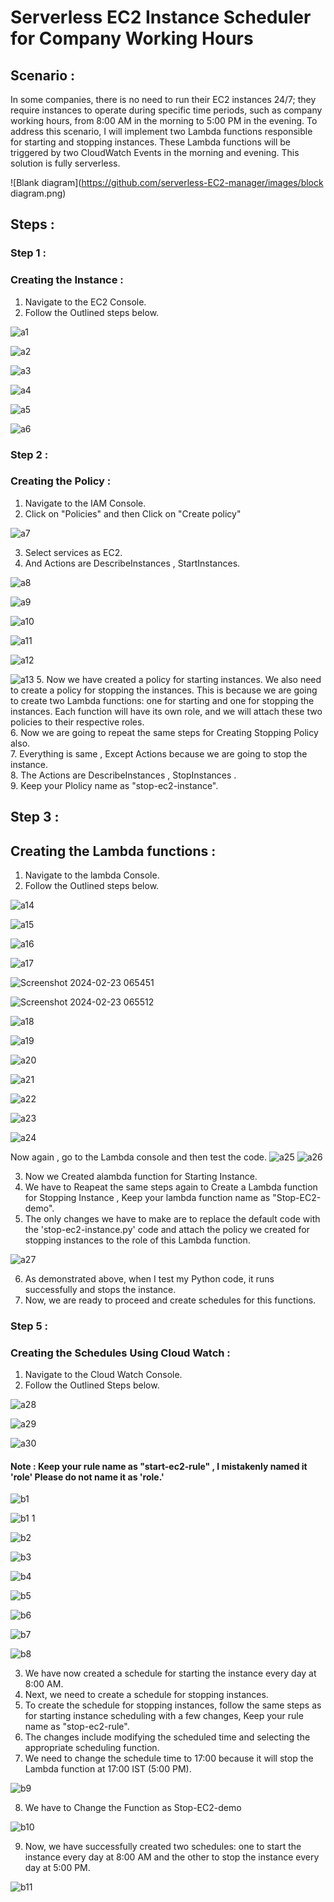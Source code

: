 # Serverless EC2 Instance Scheduler for Company Working Hours 
## Scenario :
In some companies, there is no need to run their EC2 instances 24/7; they require instances to operate during specific time periods, such as company working hours, from 8:00 AM in the morning to 5:00 PM in the evening. To address this scenario, I will implement two Lambda functions responsible for starting and stopping instances. These Lambda functions will be triggered by two CloudWatch Events in the morning and evening. This solution is fully serverless.

![Blank diagram](https://github.com/serverless-EC2-manager/images/block diagram.png)


## Steps :

### Step 1 :
### Creating the Instance :
1. Navigate to the EC2 Console.
2. Follow the Outlined steps below.

![a1](https://github.com/serverless-EC2-manager/images/a1.png)


![a2](https://github.com/serverless-EC2-manager/images/a2.png)


![a3](https://github.com/serverless-EC2-manager/images/a3.png)


![a4](https://github.com/serverless-EC2-manager/images/a4.png)


![a5](https://github.com/serverless-EC2-manager/images/a5.png)


![a6](https://github.com/serverless-EC2-manager/images/a6.png)


### Step 2 :
### Creating the Policy :


1. Navigate to the IAM Console.
2. Click on "Policies" and then Click on "Create policy"


![a7](https://github.com/serverless-EC2-manager/images/a7.png)


3. Select services as EC2.
4. And Actions are DescribeInstances , StartInstances.


![a8](https://github.com/serverless-EC2-manager/images/a8.png)


![a9](https://github.com/serverless-EC2-manager/images/a9.png)



![a10](https://github.com/serverless-EC2-manager/images/a10.png)


![a11](https://github.com/serverless-EC2-manager/images/a11.png)


![a12](https://github.com/serverless-EC2-manager/images/a12.png)


![a13](https://github.com/serverless-EC2-manager/images/a13.png)
5. Now we have created a policy for starting instances. We also need to create a policy for stopping the instances. This is because we are going to create two Lambda functions: one for starting and one for stopping the instances. Each function will have its own role, and we will attach these two policies to their respective roles.<br>
6. Now  we are going to repeat the same steps for Creating Stopping Policy also.<br>
7. Everything is same , Except Actions because we are going to stop the instance.<br>
8. The Actions are DescribeInstances , StopInstances .<br>
9. Keep your Plolicy name as "stop-ec2-instance".

## Step 3 :
## Creating the Lambda functions :

1. Navigate to the lambda Console.
2. Follow the Outlined steps below.


![a14](https://github.com/serverless-EC2-manager/images/a14.png)


![a15](https://github.com/serverless-EC2-manager/images/a15.png)


![a16](https://github.com/serverless-EC2-manager/images/a16.png)


![a17](https://github.com/serverless-EC2-manager/images/a17.png)

![Screenshot 2024-02-23 065451](https://github.com/serverless-EC2-manager/images/s1.png)

![Screenshot 2024-02-23 065512](https://github.com/serverless-EC2-manager/images/s2.png)

![a18](https://github.com/serverless-EC2-manager/images/a18.png)


![a19](https://github.com/serverless-EC2-manager/images/a19.png)


![a20](https://github.com/serverless-EC2-manager/images/a20.png)


![a21](https://github.com/serverless-EC2-manager/images/a21.png)


![a22](https://github.com/serverless-EC2-manager/images/a22.png)


![a23](https://github.com/serverless-EC2-manager/images/a23.png)


![a24](https://github.com/serverless-EC2-manager/images/a24.png)

Now again , go to the Lambda console and then test the code.
![a25](https://github.com/serverless-EC2-manager/images/a25.png)
![a26](https://github.com/serverless-EC2-manager/images/a26.png)


3. Now we Created  alambda function for Starting Instance.
4. We have to Reapeat the same steps again to Create a Lambda function for Stopping Instance , Keep your lambda function name as "Stop-EC2-demo".
5. The only changes we have to make are to replace the default code with the 'stop-ec2-instance.py' code and attach the policy we created for stopping instances to the role of this Lambda function.


![a27](https://github.com/serverless-EC2-manager/images/a27.png)

6. As demonstrated above, when I test my Python code, it runs successfully and stops the instance.
7. Now, we are ready to proceed and create schedules for this functions.

### Step 5 :
### Creating the Schedules Using Cloud Watch :

1. Navigate to the Cloud Watch Console.
2. Follow the Outlined Steps below.


![a28](https://github.com/serverless-EC2-manager/images/a28.png)



![a29](https://github.com/serverless-EC2-manager/images/a29.png)


![a30](https://github.com/serverless-EC2-manager/images/a30.png)
#### Note : Keep your rule name as "start-ec2-rule" , I mistakenly named it 'role' Please do not name it as 'role.'





![b1](https://github.com/serverless-EC2-manager/images/b1.png)


![b1 1](https://github.com/serverless-EC2-manager/images/b1-1.png)


![b2](https://github.com/serverless-EC2-manager/images/b2.png)


![b3](https://github.com/serverless-EC2-manager/images/b3.png)


![b4](https://github.com/serverless-EC2-manager/images/b4.png)


![b5](https://github.com/serverless-EC2-manager/images/b5.png)


![b6](https://github.com/serverless-EC2-manager/images/b6.png)


![b7](https://github.com/serverless-EC2-manager/images/b7.png)


![b8](https://github.com/serverless-EC2-manager/images/b8.png)


3. We have now created a schedule for starting the instance every day at 8:00 AM.<br>
4. Next, we need to create a schedule for stopping instances.<br>
5. To create the schedule for stopping instances, follow the same steps as for starting instance scheduling with a few changes, Keep your rule name as "stop-ec2-rule".<br>
6. The changes include modifying the scheduled time and selecting the appropriate scheduling function.<br>
7. We need to change the schedule time to 17:00 because it will stop the Lambda function at 17:00 IST (5:00 PM).

![b9](https://github.com/serverless-EC2-manager/images/b9.png)

8. We have to Change the Function as Stop-EC2-demo

![b10](https://github.com/serverless-EC2-manager/images/b10.png)

9. Now, we have successfully created two schedules: one to start the instance every day at 8:00 AM and the other to stop the instance every day at 5:00 PM.


![b11](https://github.com/serverless-EC2-manager/images/b11.png)


